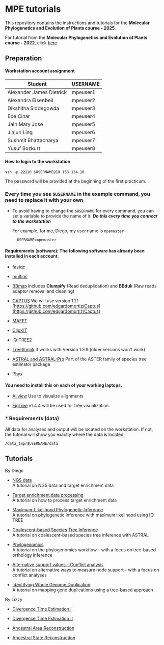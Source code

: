 # MPE tutorials

This repository contains the instructions and tutorials for the **Molecular Phylogenetics and Evolution of Plants course - 2025**.

For tutorial from the **Molecular Phylogenetics and Evolution of Plants course - 2022**, click [here](https://github.com/dfmoralesb/MPE_tutorials_2022/)


## Preparation

#### Workstation account assignment

| Student | USERNAME |
| -------- | ------- |
| Alexander James	Dietrick | mpeuser1 |
| Alexandra	Eisenbeil | mpeuser2 |
| Dikshitha	Siddegowda | mpeuser3 |
| Ece	Cinar | mpeuser4 |
| Jain Mary	Jose | mpeuser5 |
| Jiajun	Ling | mpeuser6 |
| Sushmit	Bhattacharya | mpeuser7 |
| Yusuf	Bozkurt | mpeuser8 |

#### How to login to the workstation

	ssh -p 22110 $USERNAME@10.153.134.10
	
The password will be provided at the beginning of the first practicum. 

### Every time you see `$USERNAME` in the example command, you need to replace it with your own

* To avoid having to change the `$USERNAME` for every command, you can set a variable to provide the name of it. ***Do this every time you connect to the workstation***

	For example, for me, Diego, my user name is `mpemaster`
	
		USERNAME=mpemaster


#### Requirements (software): The following software has already been installed in each account.


* [fastqc](https://www.bioinformatics.babraham.ac.uk/projects/fastqc/)

* [multiqc](https://seqera.io/multiqc/)

* [BBmap](https://sourceforge.net/projects/bbmap/) Includes **Clumpify** (Read deduplication) and **BBduk** (Raw reads adaptor removal and cleaning) 

* [CAPTUS](https://edgardomortiz.github.io/captus.docs/) We will use version 1.1.1 [https://github.com/edgardomortiz/Captus](https://github.com/edgardomortiz/Captus).

* [MAFFT](https://mafft.cbrc.jp/alignment/software/)

* [ClipKIT](https://github.com/JLSteenwyk/ClipKIT)

* [IQ-TREE2](http://www.iqtree.org/)

* [TreeShrink](https://github.com/uym2/TreeShrink) It works with Version 1.3.9 (older versions won't work)

* [ASTRAL and ASTRAL-Pro](https://github.com/chaoszhang/ASTER) Part of the ASTER family of species tree estimator package

* [Phyx](https://github.com/FePhyFoFum/phyx)


#### You need to install this on each of your working laptops.

* [Aliview](https://ormbunkar.se/aliview/) Use to visualize alignments

* [FigTree](https://github.com/rambaut/figtree/releases) v1.4.4 will be used for tree visualization. 


### * Requirements (data)

All data for analyses and output will be located on the workstation. If not, the tutorial will show you exactly where the data is located.

	/data_tmp/$USERNAME/data
		
		
## Tutorials

By Diego

* [NGS data](tutorials/NGS.md)<br>A tutorial on NGS data and target enrichment data

* [Target enrichment data processing](tutorials/CAPTUS.md)<br>A tutorial on how to process target enrichment data

* [Maximum-Likelihood Phylogenetic Inference](tutorials/ML.md)<br>A tutorial on phylogenetic inference with maximum likelihood using IQ-TREE

* [Coalescent-based Species Tree Inference](tutorials/ASTRAL.md)<br>A tutorial on coalescent-based species tree inference with ASTRAL

* [Phylogenomics](tutorials/ORTHOLOGY.md)<br>A tutorial on the phylogenomics workflow - with a focus on tree-based orthology inference

* [Alternative support values - Conflict analysis](tutorials/CONFLICT.MD)<br>A tutorial on alternative ways to measure node support - with a focus on conflict analyses

* [Identifying Whole Genome Duplication](tutorials/WGD.md)<br>A tutorial on mapping gene duplications using a tree-based approach

By Lizzy

* [Divergence Time Estimation I](https://github.com/joyceem/MPEP_tutorials/blob/main/tutorials/DivergenceTimeEstimation_FossilCalibrations.md)<br>

* [Divergence Time Estimation II](https://github.com/joyceem/MPEP_tutorials/blob/main/tutorials/DivergenceTimeEstimation_BEAST_TargetCapture.md)<br>

* [Ancestral Area Reconstruction](https://github.com/joyceem/MPEP_tutorials/blob/main/tutorials/Ancestral_Area_Reconstruction.md)<br>

* [Ancestral State Reconstruction](https://github.com/joyceem/MPEP_tutorials/blob/main/tutorials/Ancestral_Trait_Reconstruction.md)<br>












